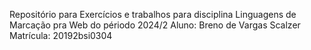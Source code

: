Repositório para Exercícios e trabalhos para disciplina Linguagens de Marcação pra Web do périodo 2024/2 
Aluno: Breno de Vargas Scalzer
Matrícula: 20192bsi0304

